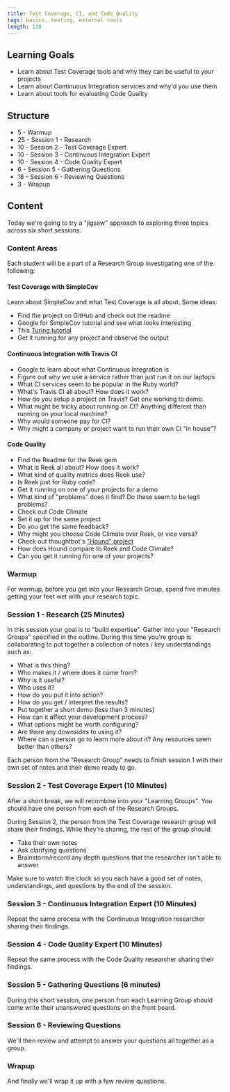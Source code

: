 ```yaml
---
title: Test Coverage, CI, and Code Quality
tags: basics, testing, external tools
length: 120
---
```


## Learning Goals

* Learn about Test Coverage tools and why they can be useful to your projects
* Learn about Continuous Integration services and why'd you use them
* Learn about tools for evaluating Code Quality

## Structure

* 5 - Warmup
* 25 - Session 1 - Research
* 10 - Session 2 - Test Coverage Expert
* 10 - Session 3 - Continuous Integration Expert
* 10 - Session 4 - Code Quality Expert
* 6 - Session 5 - Gathering Questions
* 18 - Session 6 - Reviewing Questions
* 3 - Wrapup

## Content

Today we're going to try a "jigsaw" approach to exploring three topics across six short sessions.

### Content Areas

Each student will be a part of a Research Group investigating one of the following:

#### Test Coverage with SimpleCov

Learn about SimpleCov and what Test Coverage is all about. Some ideas:

* Find the project on GitHub and check out the readme
* Google for SimpleCov tutorial and see what looks interesting
* This [Turing tutorial](https://github.com/turingschool/lesson_plans/blob/master/ruby_01-object_oriented_programming_with_ruby/measuring_improving_test_coverage.markdown)
* Get it running for any project and observe the output

#### Continuous Integration with Travis CI

* Google to learn about what Continuous Integration is
* Figure out why we use a service rather than just run it on our laptops
* What CI services seem to be popular in the Ruby world?
* What's Travis CI all about? How does it work?
* How do you setup a project on Travis? Get one working to demo.
* What might be tricky about running on CI? Anything different than running on your local machine?
* Why would someone pay for CI?
* Why might a company or project want to run their own CI "in house"?

#### Code Quality

* Find the Readme for the Reek gem
* What is Reek all about? How does it work?
* What kind of quality metrics does Reek use?
* Is Reek just for Ruby code?
* Get it running on one of your projects for a demo
* What kind of "problems" does it find? Do these seem to be legit problems?
* Check out Code Climate
* Set it up for the same project
* Do you get the same feedback?
* Why might you choose Code Climate over Reek, or vice versa?
* Check out thoughtbot's ["Hound" project](https://houndci.com/)
* How does Hound compare to Reek and Code Climate?
* Can you get it running for one of your projects?

### Warmup

For warmup, before you get into your Research Group, spend five minutes getting your feet wet with your research topic.

### Session 1 - Research (25 Minutes)

In this session your goal is to "build expertise". Gather into your "Research Groups" specified in the outline. During this time you're group is collaborating to put together a collection of notes / key understandings such as:

* What is this thing?
* Who makes it / where does it come from?
* Why is it useful?
* Who uses it?
* How do you put it into action?
* How do you get / interpret the results?
* Put together a short demo (less than 3 minutes)
* How can it affect your development process?
* What options might be worth configuring?
* Are there any downsides to using it?
* Where can a person go to learn more about it? Any resources seem better than others?

Each person from the "Research Group" needs to finish session 1 with their own set of notes and their demo ready to go.

### Session 2 - Test Coverage Expert (10 Minutes)

After a short break, we will recombine into your "Learning Groups". You should have one person from each of the Research Groups.

During Session 2, the person from the Test Coverage research group will share their findings. While they're sharing, the rest of the group should:

* Take their own notes
* Ask clarifying questions
* Brainstorm/record any depth questions that the researcher isn't able to answer

Make sure to watch the clock so you each have a good set of notes, understandings, and questions by the end of the session.

### Session 3 - Continuous Integration Expert (10 Minutes)

Repeat the same process with the Continuous Integration researcher sharing their findings.

### Session 4 - Code Quality Expert (10 Minutes)

Repeat the same process with the Code Quality researcher sharing their findings.

### Session 5 - Gathering Questions (6 minutes)

During this short session, one person from each Learning Group should come write their unanswered questions on the front board.

### Session 6 - Reviewing Questions

We'll then review and attempt to answer your questions all together as a group.

### Wrapup

And finally we'll wrap it up with a few review questions.
